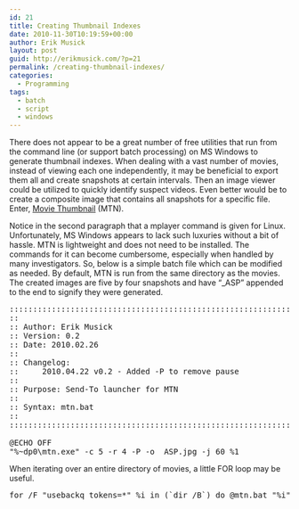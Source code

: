 ```yaml
---
id: 21
title: Creating Thumbnail Indexes
date: 2010-11-30T10:19:59+00:00
author: Erik Musick
layout: post
guid: http://erikmusick.com/?p=21
permalink: /creating-thumbnail-indexes/
categories:
  - Programming
tags:
  - batch
  - script
  - windows
---
```

There does not appear to be a great number of free utilities that run from the command line (or support batch processing) on MS Windows to generate thumbnail indexes. When dealing with a vast number of movies, instead of viewing each one independently, it may be beneficial to export them all and create snapshots at certain intervals. Then an image viewer could be utilized to quickly identify suspect videos. Even better would be to create a composite image that contains all snapshots for a specific file. Enter, [Movie Thumbnail](http://moviethumbnail.sourceforge.net/ "Homepage for Movie Thumbnail") (MTN).

Notice in the second paragraph that a mplayer command is given for Linux. Unfortunately, MS Windows appears to lack such luxuries without a bit of hassle. MTN is lightweight and does not need to be installed. The commands for it can become cumbersome, especially when handled by many investigators. So, below is a simple batch file which can be modified as needed. By default, MTN is run from the same directory as the movies. The created images are five by four snapshots and have &#8220;_ASP&#8221; appended to the end to signify they were generated.

<pre>:::::::::::::::::::::::::::::::::::::::::::::::::::::::::::::::::::
::
:: Author: Erik Musick
:: Version: 0.2
:: Date: 2010.02.26
::
:: Changelog:
::     2010.04.22 v0.2 - Added -P to remove pause
::
:: Purpose: Send-To launcher for MTN
::
:: Syntax: mtn.bat 
::
:::::::::::::::::::::::::::::::::::::::::::::::::::::::::::::::::::

@ECHO OFF
"%~dp0\mtn.exe" -c 5 -r 4 -P -o _ASP.jpg -j 60 %1</pre>

When iterating over an entire directory of movies, a little FOR loop may be useful.

<pre>for /F "usebackq tokens=*" %i in (`dir /B`) do @mtn.bat "%i" >> logfile.txt</pre>